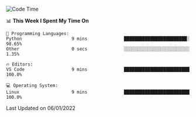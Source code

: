 <!--START_SECTION:waka-->
![Code Time](http://img.shields.io/badge/Code%20Time-829%20hrs%2019%20mins-blue)

📊 **This Week I Spent My Time On** 

```text
💬 Programming Languages: 
Python                   9 mins              ████████████████████████░   98.65% 
Other                    0 secs              ░░░░░░░░░░░░░░░░░░░░░░░░░   1.35%

🔥 Editors: 
VS Code                  9 mins              █████████████████████████   100.0%

💻 Operating System: 
Linux                    9 mins              █████████████████████████   100.0%

```


 Last Updated on 06/01/2022
<!--END_SECTION:waka-->
